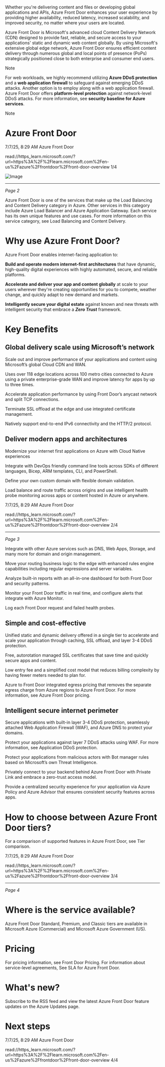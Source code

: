 Whether you're delivering content and files or developing global applications and APIs, Azure Front
Door enhances your user experience by providing higher availability, reduced latency, increased
scalability, and improved security, no matter where your users are located.

Azure Front Door is Microsoft's advanced cloud Content Delivery Network (CDN) designed to provide
fast, reliable, and secure access to your applications' static and dynamic web content globally. By using
Microsoft's extensive global edge network, Azure Front Door ensures efficient content delivery through
numerous global and local points of presence (PoPs) strategically positioned close to both enterprise
and consumer end users.

Note

For web workloads, we highly recommend utilizing **Azure DDoS protection** and a **web application**
**firewall** to safeguard against emerging DDoS attacks. Another option is to employ along with a web
application firewall. Azure Front Door offers **platform-level protection** against network-level DDoS
attacks. For more information, see **security baseline for Azure services**.

Note

# **Azure Front Door**

7/7/25, 8:29 AM
Azure Front Door

read://https_learn.microsoft.com/?url=https%3A%2F%2Flearn.microsoft.com%2Fen-us%2Fazure%2Ffrontdoor%2Ffront-door-overview
1/4

![Image](images/image_page1_0.png)

---
*Page 2*

Azure Front Door is one of the services that make up the Load Balancing and Content Delivery
category in Azure. Other services in this category include Azure Load Balancer and Azure Application
Gateway. Each service has its own unique features and use cases. For more information on this service
category, see Load Balancing and Content Delivery.

# **Why use Azure Front Door?**

Azure Front Door enables internet-facing application to:

**Build and operate modern internet-first architectures** that have dynamic, high-quality
digital experiences with highly automated, secure, and reliable platforms.

**Accelerate and deliver your app and content globally** at scale to your users wherever
they're creating opportunities for you to compete, weather change, and quickly adapt to new
demand and markets.

**Intelligently secure your digital estate** against known and new threats with intelligent
security that embrace a ***Zero Trust*** framework.

# **Key Benefits**

## **Global delivery scale using Microsoft’s network**

Scale out and improve performance of your applications and content using Microsoft’s global Cloud
CDN and WAN.

Uses over 118 edge locations across 100 metro cities connected to Azure using a private
enterprise-grade WAN and improve latency for apps by up to three times.

Accelerate application performance by using Front Door’s anycast network and split TCP
connections.

Terminate SSL offload at the edge and use integrated certificate management.

Natively support end-to-end IPv6 connectivity and the HTTP/2 protocol.

## **Deliver modern apps and architectures**

Modernize your internet first applications on Azure with Cloud Native experiences

Integrate with DevOps friendly command line tools across SDKs of different languages,
Bicep, ARM templates, CLI, and PowerShell.

Define your own custom domain with flexible domain validation.

Load balance and route traffic across origins and use intelligent health probe monitoring
across apps or content hosted in Azure or anywhere.

7/7/25, 8:29 AM
Azure Front Door

read://https_learn.microsoft.com/?url=https%3A%2F%2Flearn.microsoft.com%2Fen-us%2Fazure%2Ffrontdoor%2Ffront-door-overview
2/4

---
*Page 3*

Integrate with other Azure services such as DNS, Web Apps, Storage, and many more for
domain and origin management.

Move your routing business logic to the edge with enhanced rules engine capabilities
including regular expressions and server variables.

Analyze built-in reports with an all-in-one dashboard for both Front Door and security
patterns.

Monitor your Front Door traffic in real time, and configure alerts that integrate with Azure
Monitor.

Log each Front Door request and failed health probes.

## **Simple and cost-effective**

Unified static and dynamic delivery offered in a single tier to accelerate and scale your
application through caching, SSL offload, and layer 3-4 DDoS protection.

Free, autorotation managed SSL certificates that save time and quickly secure apps and
content.

Low entry fee and a simplified cost model that reduces billing complexity by having fewer
meters needed to plan for.

Azure to Front Door integrated egress pricing that removes the separate egress charge from
Azure regions to Azure Front Door. For more information, see Azure Front Door pricing.

## **Intelligent secure internet perimeter**

Secure applications with built-in layer 3-4 DDoS protection, seamlessly attached Web
Application Firewall (WAF), and Azure DNS to protect your domains.

Protect your applications against layer 7 DDoS attacks using WAF. For more information,
see Application DDoS protection.

Protect your applications from malicious actors with Bot manager rules based on
Microsoft’s own Threat Intelligence.

Privately connect to your backend behind Azure Front Door with Private Link and embrace
a zero-trust access model.

Provide a centralized security experience for your application via Azure Policy and Azure
Advisor that ensures consistent security features across apps.

# **How to choose between Azure Front Door tiers?**

For a comparison of supported features in Azure Front Door, see Tier comparison.

7/7/25, 8:29 AM
Azure Front Door

read://https_learn.microsoft.com/?url=https%3A%2F%2Flearn.microsoft.com%2Fen-us%2Fazure%2Ffrontdoor%2Ffront-door-overview
3/4

---
*Page 4*

# **Where is the service available?**

Azure Front Door Standard, Premium, and Classic tiers are available in Microsoft Azure (Commercial)
and Microsoft Azure Government (US).

# **Pricing**

For pricing information, see Front Door Pricing. For information about service-level agreements, See
SLA for Azure Front Door.

# **What's new?**

Subscribe to the RSS feed and view the latest Azure Front Door feature updates on the Azure Updates
page.

# **Next steps**

7/7/25, 8:29 AM
Azure Front Door

read://https_learn.microsoft.com/?url=https%3A%2F%2Flearn.microsoft.com%2Fen-us%2Fazure%2Ffrontdoor%2Ffront-door-overview
4/4
